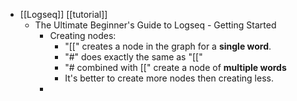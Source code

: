 - [[Logseq]] [[tutorial]]
	- The Ultimate Beginner's Guide to Logseq - Getting Started
		- Creating nodes:
			- "[[" creates a node in the graph for a **single word**.
			- "#" does exactly the same as "[["
			- "# combined with [[" create a node of **multiple words**
			- It's better to create more nodes then creating less.
		-